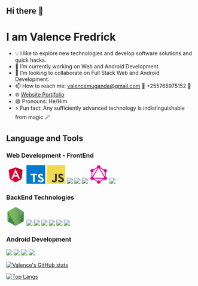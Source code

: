 ## Hi there 👋
# I am Valence Fredrick

- 💡  I like to explore new technologies and develop software solutions and quick hacks.
- 🔭 I’m currently working on Web and Android Development.
- 👯 I’m looking to collaborate on Full Stack Web and Android Development.
- 📫 How to reach me: valencemuganda@gmail.com 📩 +255765975152 📱
- 🌐 [Website Portifolio](https://www.valencefredrick.me)
- 😄 Pronouns: He/Him
- ⚡ Fun fact: Any sufficiently advanced technology is indistinguishable from magic 🪄

## Language and Tools

### Web Development - FrontEnd
<code><img height="50" src="https://raw.githubusercontent.com/github/explore/80688e429a7d4ef2fca1e82350fe8e3517d3494d/topics/angular/angular.png"></code>
<code><img height="50" src="https://raw.githubusercontent.com/github/explore/80688e429a7d4ef2fca1e82350fe8e3517d3494d/topics/typescript/typescript.png"></code>
<code><img height="50" src="https://raw.githubusercontent.com/github/explore/80688e429a7d4ef2fca1e82350fe8e3517d3494d/topics/javascript/javascript.png"></code>
<code><img height="50" src="https://iconape.com/wp-content/files/im/353223/png/html5-without-wordmark-color-logo.png"></code>
<code><img height="50" src="https://iconape.com/wp-content/files/dj/370768/png/370768.png"></code>
<code><img height="50" src="https://iconape.com/wp-content/files/an/351546/svg/tailwind-css-seeklogo.com.svg"></code>
<code><img height="50" src="https://raw.githubusercontent.com/github/explore/5c058a388828bb5fde0bcafd4bc867b5bb3f26f3/topics/graphql/graphql.png"></code>
<code><img height="50" src="https://www.diduenjoy.com/assets/home/integrations/rest-api-logo-860fda312cc922cddb94081c1fb0c0442777b596dbae3fedada2bed7c5232193.png"></code>

### BackEnd Technologies
<code><img height="50" src="https://raw.githubusercontent.com/github/explore/80688e429a7d4ef2fca1e82350fe8e3517d3494d/topics/nodejs/nodejs.png"></code> 
<code><img height="50" src="https://ajeetchaulagain.com/static/a3d362eac404a6b6e3046f8fc681392c/92a94/express-js.png"></code> 
<code><img height="50" src="https://pluspng.com/img-png/logo-mongodb-png-mongo-db-badge-sticker-600.png"></code> 
<code><img height="50" src="https://upload.wikimedia.org/wikipedia/commons/thumb/c/c3/Python-logo-notext.svg/1200px-Python-logo-notext.svg.png"></code> 
<code><img height="50" src="https://www.probytes.net/wp-content/uploads/2018/10/flask-logo-png-transparent.png"></code> 
<code><img height="50" src="https://quintagroup.com/cms/python/images/sqlalchemy-logo.png/@@images/eca35254-a2db-47a8-850b-2678f7f8bc09.png"></code>
<code><img height="50" src="https://logonoid.com/images/postgresql-logo.png"></code>

### Android Development
<code><img height="50" src="https://3.bp.blogspot.com/-RH0O7wYQXUc/VozSayGFPlI/AAAAAAAALjc/nhg8bQ_PQR8/s1600/Android_Studio_icon.svg.png"></code>
<code><img height="50" src="https://cdn.freebiesupply.com/logos/large/2x/kotlin-1-logo-png-transparent.png"></code>
<code><img height="50" src="https://www.minecraftkrant.nl/media/166/java-logo.png"></code>
<code><img height="50" src="https://1.bp.blogspot.com/-YIfQT6q8ZM4/Vzyq5z1B8HI/AAAAAAAAAAc/UmWSSMLKtKgtH7CACElUp12zXkrPK5UoACLcB/s1600/image00.png"></code>



[![Valence's GitHub stats](https://github-readme-stats.vercel.app/api?username=Valence-Kajuna&count_private=true)](https://github.com/Valence-Kajuna/github-readme-stats)

[![Top Langs](https://github-readme-stats.vercel.app/api/top-langs/?username=Valence-Kajuna&langs_count=8)](https://github.com/Valence-Kajuna/github-readme-stats)

<!--START_SECTION:waka--><!--END_SECTION:waka-->
